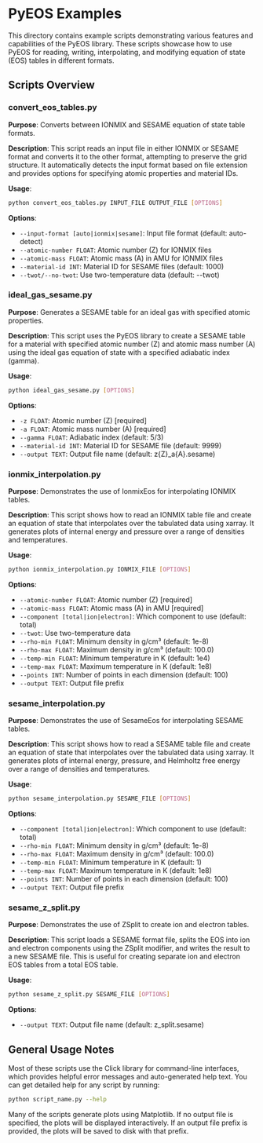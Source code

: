 # PyEOS Examples

This directory contains example scripts demonstrating various features and capabilities of the PyEOS library. These scripts showcase how to use PyEOS for reading, writing, interpolating, and modifying equation of state (EOS) tables in different formats.

## Scripts Overview

### convert_eos_tables.py

**Purpose**: Converts between IONMIX and SESAME equation of state table formats.

**Description**: This script reads an input file in either IONMIX or SESAME format and converts it to the other format, attempting to preserve the grid structure. It automatically detects the input format based on file extension and provides options for specifying atomic properties and material IDs.

**Usage**:

```bash
python convert_eos_tables.py INPUT_FILE OUTPUT_FILE [OPTIONS]
```

**Options**:

- `--input-format [auto|ionmix|sesame]`: Input file format (default: auto-detect)
- `--atomic-number FLOAT`: Atomic number (Z) for IONMIX files
- `--atomic-mass FLOAT`: Atomic mass (A) in AMU for IONMIX files
- `--material-id INT`: Material ID for SESAME files (default: 1000)
- `--twot/--no-twot`: Use two-temperature data (default: --twot)

### ideal_gas_sesame.py

**Purpose**: Generates a SESAME table for an ideal gas with specified atomic properties.

**Description**: This script uses the PyEOS library to create a SESAME table for a material with specified atomic number (Z) and atomic mass number (A) using the ideal gas equation of state with a specified adiabatic index (gamma).

**Usage**:

```bash
python ideal_gas_sesame.py [OPTIONS]
```

**Options**:

- `-z FLOAT`: Atomic number (Z) [required]
- `-a FLOAT`: Atomic mass number (A) [required]
- `--gamma FLOAT`: Adiabatic index (default: 5/3)
- `--material-id INT`: Material ID for SESAME file (default: 9999)
- `--output TEXT`: Output file name (default: z{Z}_a{A}.sesame)

### ionmix_interpolation.py

**Purpose**: Demonstrates the use of IonmixEos for interpolating IONMIX tables.

**Description**: This script shows how to read an IONMIX table file and create an equation of state that interpolates over the tabulated data using xarray. It generates plots of internal energy and pressure over a range of densities and temperatures.

**Usage**:

```bash
python ionmix_interpolation.py IONMIX_FILE [OPTIONS]
```

**Options**:

- `--atomic-number FLOAT`: Atomic number (Z) [required]
- `--atomic-mass FLOAT`: Atomic mass (A) in AMU [required]
- `--component [total|ion|electron]`: Which component to use (default: total)
- `--twot`: Use two-temperature data
- `--rho-min FLOAT`: Minimum density in g/cm³ (default: 1e-8)
- `--rho-max FLOAT`: Maximum density in g/cm³ (default: 100.0)
- `--temp-min FLOAT`: Minimum temperature in K (default: 1e4)
- `--temp-max FLOAT`: Maximum temperature in K (default: 1e8)
- `--points INT`: Number of points in each dimension (default: 100)
- `--output TEXT`: Output file prefix

### sesame_interpolation.py

**Purpose**: Demonstrates the use of SesameEos for interpolating SESAME tables.

**Description**: This script shows how to read a SESAME table file and create an equation of state that interpolates over the tabulated data using xarray. It generates plots of internal energy, pressure, and Helmholtz free energy over a range of densities and temperatures.

**Usage**:

```bash
python sesame_interpolation.py SESAME_FILE [OPTIONS]
```

**Options**:

- `--component [total|ion|electron]`: Which component to use (default: total)
- `--rho-min FLOAT`: Minimum density in g/cm³ (default: 1e-8)
- `--rho-max FLOAT`: Maximum density in g/cm³ (default: 100.0)
- `--temp-min FLOAT`: Minimum temperature in K (default: 1)
- `--temp-max FLOAT`: Maximum temperature in K (default: 1e8)
- `--points INT`: Number of points in each dimension (default: 100)
- `--output TEXT`: Output file prefix

### sesame_z_split.py

**Purpose**: Demonstrates the use of ZSplit to create ion and electron tables.

**Description**: This script loads a SESAME format file, splits the EOS into ion and electron components using the ZSplit modifier, and writes the result to a new SESAME file. This is useful for creating separate ion and electron EOS tables from a total EOS table.

**Usage**:

```bash
python sesame_z_split.py SESAME_FILE [OPTIONS]
```

**Options**:

- `--output TEXT`: Output file name (default: z_split.sesame)

## General Usage Notes

Most of these scripts use the Click library for command-line interfaces, which provides helpful error messages and auto-generated help text. You can get detailed help for any script by running:

```bash
python script_name.py --help
```

Many of the scripts generate plots using Matplotlib. If no output file is specified, the plots will be displayed interactively. If an output file prefix is provided, the plots will be saved to disk with that prefix.
